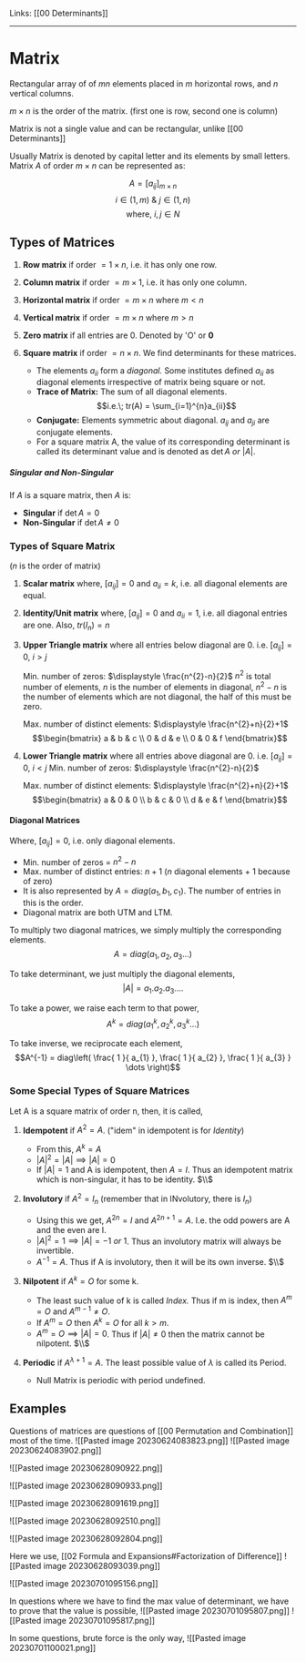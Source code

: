 Links: [[00 Determinants]]
___
# Matrix
Rectangular array of of $mn$ elements placed in $m$ horizontal rows, and $n$ vertical columns.

$m \times n$ is the order of the matrix. (first one is row, second one is column)

Matrix is not a single value and can be rectangular, unlike [[00 Determinants]]

Usually Matrix is denoted by capital letter and its elements by small letters. 
Matrix $A$ of order $m \times n$ can be represented as:

$$A = [a_{ij}]_{m \times n}$$
$$i \in (1, m)\ \&\ j \in (1,n) $$
$$\text{where,}\ i,j \in N$$

## Types of Matrices
1. **Row matrix** if order $= 1 \times n$, i.e. it has only one row.

1. **Column matrix** if order $= m \times 1$, i.e. it has only one column. 

1. **Horizontal matrix** if order $= m \times n$ where $m < n$

1. **Vertical matrix** if order $= m \times n$ where $m > n$

1. **Zero matrix** if all entries are 0. Denoted by 'O' or **0**

1. **Square matrix** if order $= n \times n$. We find determinants for these matrices. 
	- The elements $a_{ii}$ form a *diagonal.*
	  Some institutes defined $a_{ii}$ as diagonal elements irrespective of matrix being square or not.  
	- **Trace of Matrix:** The sum of all diagonal elements.
	  $$i.e.\; tr(A) = \sum_{i=1}^{n}a_{ii}$$
	- **Conjugate:** Elements symmetric about diagonal. $a_{ij}$ and $a_{ji}$ are conjugate elements.
	- For a square matrix A, the value of its corresponding determinant is called its determinant value and is denoted as $\det A\ or\ |A|$. 

##### Singular and Non-Singular 
If $A$ is a square matrix, then $A$ is:
- **Singular** if $\det A = 0$
- **Non-Singular** if $\det A \neq 0$

### Types of Square Matrix
($n$ is the order of matrix)

1. **Scalar matrix** where, $[a_{ij}] = 0$ and $a_{ii} = k$, i.e. all diagonal elements are equal. 

1. **Identity/Unit matrix** where, $[a_{ij}] = 0$ and $a_{ii} = 1$, i.e. all diagonal entries are one. Also, $tr(I_{n}) = n$

1. **Upper Triangle matrix** where all entries below diagonal are 0. i.e. $[a_{ij}] = 0,\ i>j$
   
	Min. number of zeros: $\displaystyle \frac{n^{2}-n}{2}$
	$n^{2}$ is total number of elements, $n$ is the number of elements in diagonal, $n^{2} - n$ is the number of elements which are not diagonal, the half of this must be zero. 
	
	Max. number of distinct elements: $\displaystyle \frac{n^{2}+n}{2}+1$
	$$\begin{bmatrix}
	a & b & c \\
	0 & d & e  \\
	0 & 0 & f
	\end{bmatrix}$$

1. **Lower Triangle matrix** where all entries above diagonal are 0. i.e. $[a_{ij}] = 0,\ i<j$
	Min. number of zeros: $\displaystyle \frac{n^{2}-n}{2}$
	
	Max. number of distinct elements: $\displaystyle \frac{n^{2}+n}{2}+1$
	$$\begin{bmatrix}
	a & 0 & 0 \\
	b & c & 0 \\
	d & e & f
	\end{bmatrix}$$

#### Diagonal Matrices
Where, $[a_{ij}] = 0$, i.e. only diagonal elements. 
- Min. number of zeros = $n^{2}-n$
- Max. number of distinct entries: $n+1$ ($n$ diagonal elements + $1$ because of zero)
- It is also represented by $A = diag(a_{1},b_{1},c_{1})$. The number of entries in this is the order.
- Diagonal matrix are both UTM and LTM.

To multiply two diagonal matrices, we simply multiply the corresponding elements.
$$A = diag(a_{1},a_{2},a_{3}\dots)$$

To take determinant, we just multiply the diagonal elements,
$$|A| = a_{1}.a_{2}.a_{3}.\dots$$

To take a power, we raise each term to that power,
$$A^{k} = diag(a_{1}^{k},a_{2}^{k},a_{3}^{k}\dots)$$

To take inverse, we reciprocate each element,
$$A^{-1} = diag\left( \frac{ 1 }{ a_{1} }, \frac{ 1 }{ a_{2} }, \frac{ 1 }{ a_{3} } \dots \right)$$

### Some Special Types of Square Matrices
Let A is a square matrix of order n, then, it is called,
1. **Idempotent** if $A^{2} = A$. ("idem" in idempotent is for *Identity*)
	- From this, $A^{k} = A$
	- $|A|^{2} = |A| \implies |A| = 0$
	- If $|A| = 1$ and A is idempotent, then $A = I$. 
	  Thus an idempotent matrix which is non-singular, it has to be identity. 
	  $\\$

2. **Involutory** if $A^{2} = I_{n}$ (remember that in INvolutory, there is $I_{n}$)
	- Using this we get, $A^{2n} = I$ and $A^{2n+1} = A$. I.e. the odd powers are A and the even are I.
	- $|A|^{2} = 1 \implies |A| = -1\ or\ 1$. 
	  Thus an involutory matrix will always be invertible. 
	- $A^{-1} = A$. Thus if A is involutory, then it will be its own inverse. 
	  $\\$
3. **Nilpotent** if $A^{k} = O$ for some k. 
	- The least such value of k is called *Index.* Thus if m is index, then $A^{m} = O$ and $A^{m-1} \neq O$.
	- If $A^{m} = O$ then $A^{k} = O$ for all $k > m$. 
	- $A^{m} =O \implies |A| = 0$.
	  Thus if $|A| \neq 0$ then the matrix cannot be nilpotent. 
	  $\\$
4. **Periodic** if $A^{\lambda+1} = A$. The least possible value of $\lambda$ is called its Period. 
	- Null Matrix is periodic with period undefined. 

## Examples
Questions of matrices are questions of [[00 Permutation and Combination]] most of the time. 
![[Pasted image 20230624083823.png]]
![[Pasted image 20230624083902.png]]

![[Pasted image 20230628090922.png]]

![[Pasted image 20230628090933.png]]

![[Pasted image 20230628091619.png]]

![[Pasted image 20230628092510.png]]

![[Pasted image 20230628092804.png]]

Here we use, [[02 Formula and Expansions#Factorization of Difference]]
![[Pasted image 20230628093039.png]]

![[Pasted image 20230701095156.png]]

In questions where we have to find the max value of determinant, we have to prove that the value is possible,
![[Pasted image 20230701095807.png]]
![[Pasted image 20230701095817.png]]

In some questions, brute force is the only way,
![[Pasted image 20230701100021.png]]





